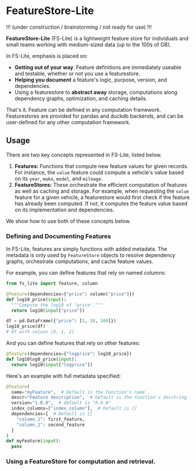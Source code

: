 # FeatureStore-Lite

!!! (under construction / brainstorming / not ready for use) !!!

**FeatureStore-Lite** (FS-Lite) is a lightweight feature store for individuals and small teams working with medium-sized data (up to the 100s of GB).

In FS-Lite, emphasis is placed on:

- **Getting out of your way**. Feature definitions are immediately useable and testable, whether or not you use a featurestore.
- **Helping you document** a feature's logic, purpose, version, and dependencies.
- Using a featurestore to **abstract away** storage, computations along dependency graphs, optimization, and caching details.

That's it. Feature can be defined in any computation framework. Featurestores are provided for pandas and duckdb backends, and can be user-defined for any other computation framework.

## Usage

There are two key concepts represented in FS-Lite, listed below.

1. **Features:** Functions that compute new feature values for given records. For instance, the `value` feature could compute a vehicle's value based on its `year`, `make`, `model`, and `mileage`.
2. **FeatureStores:** These orchestrate the efficient computation of features as well as caching and storage. For example, when requesting the `value` feature for a given vehicle, a featurestore would first check if the feature has already been computed. If not, it computes the feature value based on its implementation and dependencies.

We show how to use both of these concepts below.

### Defining and Documenting Features

In FS-Lite, features are simply functions with added metadata. The metadata is only used by `FeatureStore` objects to resolve dependency graphs, orchestrate computations, and cache feature values.

For example, you can define features that rely on named columns:

```python
from fs_lite import feature, column

@feature(dependencies={"price": column("price")})
def log10_price(input):
  """Compute the log10 of 'price'."""
  return log10(input["price"])

df = pd.DataFrame({"price": [1, 10, 100]})
log10_price(df)
# df with values [0, 1, 2]
```

And you can define features that rely on other features:
```python
@feature(dependencies={"logprice": log10_price})
def log10log0_price(input):
  return log10(input["logprice"])
```

Here's an example with full metadata specified:
```python
@feature(
  name="myFeature",  # Default is the function's name
  descr="Feature description",  # Default is the function's docstring
  version="1.0.0",  # default is "0.0.0"
  index_columns=["index_column"],  # Default is []
  dependencies={  # Default is {}
    "column_1": first_feature,
    "column_2": second_feature
  }
)
def myFeature(input):
  pass
```

### Using a FeatureStore for computation and retrieval.

